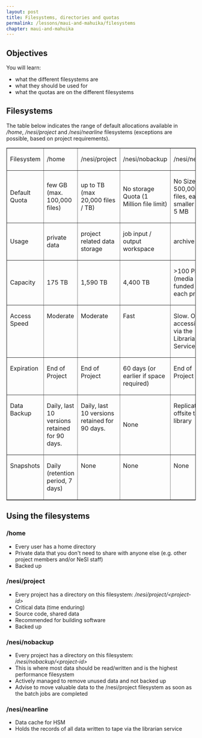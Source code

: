 ```yaml
---
layout: post
title: Filesystems, directories and quotas
permalink: /lessons/maui-and-mahuika/filesystems
chapter: maui-and-mahuika
---
```


## Objectives

You will learn:

* what the different filesystems are
* what they should be used for
* what the quotas are on the different filesystems

## Filesystems

The table below indicates the range of default allocations available in
_/home_, _/nesi/project_ and _/nesi/nearline_ filesystems (exceptions are
possible, based on project requirements).

<table border="1" cellspacing="0" cellpadding="0">
    <tbody>
        <tr>
            <td   valign="top">
                <p>
                    Filesystem
                </p>
            </td>
            <td   valign="top">
                <p>
                    /home
                </p>
            </td>
            <td   valign="top">
                <p>
                    /nesi/project
                </p>
            </td>
            <td   valign="top">
                <p>
                    /nesi/nobackup
                </p>
            </td>
            <td   valign="top">
                <p>
                    /nesi/nearline
                </p>
            </td>
        </tr>
        <tr>
            <td >
                <p>
                    Default Quota
                </p>
            </td>
            <td  >
                <p>
                    few GB (max. 100,000 files)
                </p>
            </td>
            <td  >
                <p>
                    up to TB (max 20,000 files / TB)
                </p>
            </td>
            <td  >
                <p>
                    No storage Quota (1 Million file limit)
                </p>
            </td>
            <td   >
                <p>
                    No Size Limit, 500,000 files, each no smaller than 5 MB
                </p>
            </td>
        </tr>
        <tr>
            <td  >
                <p>
                    Usage
                </p>
            </td>
            <td   >
                <p>
                    private data
                </p>
            </td>
            <td   >
                <p>
                    project related data storage
                </p>
            </td>
            <td   >
                <p>
                    job input / output workspace
                </p>
            </td>
            <td   >
                <p>
                    archive
                </p>
            </td>
        </tr>
        <tr>
            <td  >
                <p>
                    Capacity
                </p>
            </td>
            <td   >
                <p>
                    175 TB
                </p>
            </td>
            <td   >
                <p>
                    1,590 TB
                </p>
            </td>
            <td   >
                <p>
                    4,400 TB
                </p>
            </td>
            <td   >
                <p>
                    &gt;100 PB (media funded by each project)
                </p>
            </td>
        </tr>
        <tr>
            <td   valign="top">
                <p>
                    Access Speed
                </p>
            </td>
            <td   valign="top">
                <p>
                    Moderate
                </p>
            </td>
            <td   valign="top">
                <p>
                    Moderate
                </p>
            </td>
            <td   valign="top">
                <p>
                    Fast
                </p>
            </td>
            <td   valign="top">
                <p>
                   Slow. Only accessible via the Librarian Service.
                </p>
            </td>
        </tr>
        <tr>
            <td   valign="top">
                <p>
                    Expiration
                </p>
            </td>
            <td   valign="top">
                <p>
                    End of Project
                </p>
            </td>
            <td   valign="top">
                <p>
                    End of Project
                </p>
            </td>
            <td   valign="top">
                <p>
                    60 days (or earlier if space required)
                </p>
            </td>
            <td   valign="top">
                <p>
                    End of Project
                </p>
            </td>
        </tr>
        <tr>
            <td   valign="top">
                <p>
                    Data Backup
                </p>
            </td>
            <td   valign="top">
                <p>
                    Daily, last 10 versions retained for 90 days.
                </p>
            </td>
            <td   valign="top">
                <p>
                    Daily, last 10 versions retained for 90 days.
                </p>
            </td>
            <td  >
                <p>
                    None
                </p>
            </td>
            <td   valign="top">
                <p>
                    Replicated to offsite tape library
                </p>
            </td>
        </tr>
        <tr>
            <td   valign="top">
                <p>
                    Snapshots
                </p>
            </td>
            <td   valign="top">
                <p>
                    Daily (retention period, 7 days)
                </p>
            </td>
            <td   valign="top">
                <p>
                    None
                </p>
            </td>
            <td   valign="top">
                <p>
                    None
                </p>
            </td>
            <td   valign="top">
                <p>
                    None
                </p>
            </td>
        </tr>
    </tbody>
</table>

## Using the filesystems

### /home

* Every user has a home directory
* Private data that you don't need to share with anyone else (e.g. other project members and/or NeSI staff)
* Backed up

### /nesi/project

* Every project has a directory on this filesystem: _/nesi/project/<project-id\>_
* Critical data (time enduring)
* Source code, shared data
* Recommended for building software
* Backed up

### /nesi/nobackup

* Every project has a directory on this filesystem: _/nesi/nobackup/<project-id\>_
* This is where most data should be read/written and is the highest performance filesystem
* Actively managed to remove unused data and not backed up
* Advise to move valuable data to the /nesi/project filesystem as soon as the batch jobs are completed

### /nesi/nearline

* Data cache for HSM
* Holds the records of all data written to tape via the librarian service
